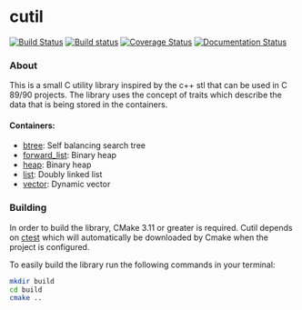# cutil
[![Build Status](https://travis-ci.org/matthewcpp/cutil.svg?branch=master)](https://travis-ci.org/matthewcpp/cutil) [![Build status](https://ci.appveyor.com/api/projects/status/skgkjns111qnmxr9/branch/master?svg=true)](https://ci.appveyor.com/project/matthewcpp/cutil/branch/master) [![Coverage Status](https://coveralls.io/repos/github/matthewcpp/cutil/badge.svg?branch=master)](https://coveralls.io/github/matthewcpp/cutil?branch=master) [![Documentation Status](https://readthedocs.org/projects/cutil/badge/?version=master)](https://cutil.readthedocs.io/en/master/?badge=master)


### About
This is a small C utility library inspired by the c++ stl that can be used in C 89/90 projects.  The library uses the concept of traits which describe the data that is being stored in the containers.

#### Containers:
- [btree](https://cutil.readthedocs.io/en/master/btree_8h.html): Self balancing search tree
- [forward_list](https://cutil.readthedocs.io/en/master/forward_list_8h.html): Binary heap
- [heap](https://cutil.readthedocs.io/en/master/heap_8h.html): Binary heap
- [list](https://cutil.readthedocs.io/en/master/list_8h.html): Doubly linked list
- [vector](https://cutil.readthedocs.io/en/master/vector_8h.html): Dynamic vector

### Building
In order to build the library, CMake 3.11 or greater is required.  Cutil depends on [ctest](https://github.com/matthewcpp/ctest) which will automatically be downloaded by Cmake when the project is configured.

To easily build the library run the following commands in your terminal:
```bash
mkdir build
cd build
cmake ..
```
